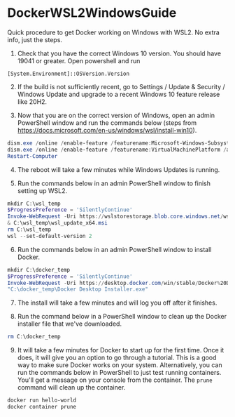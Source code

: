 # DockerWSL2WindowsGuide
Quick procedure to get Docker working on Windows with WSL2. No extra info, just the steps.

1. Check that you have the correct Windows 10 version. You should have 19041 or greater. Open powershell and run

`[System.Environment]::OSVersion.Version`

2. If the build is not sufficiently recent, go to Settings / Update & Security / Windows Update and upgrade to a recent Windows 10 feature release like 20H2.

3. Now that you are on the correct version of Windows, open an admin PowerShell window and run the commands below (steps from https://docs.microsoft.com/en-us/windows/wsl/install-win10).

``` powershell
dism.exe /online /enable-feature /featurename:Microsoft-Windows-Subsystem-Linux /all /norestart
dism.exe /online /enable-feature /featurename:VirtualMachinePlatform /all /norestart
Restart-Computer
```

4. The reboot will take a few minutes while Windows Updates is running.
   
5. Run the commands below in an admin PowerShell window to finish setting up WSL2.

``` powershell
mkdir C:\wsl_temp
$ProgressPreference = 'SilentlyContinue'
Invoke-WebRequest -Uri https://wslstorestorage.blob.core.windows.net/wslblob/wsl_update_x64.msi -OutFile C:\wsl_temp\wsl_update_x64.msi
& C:\wsl_temp\wsl_update_x64.msi
rm C:\wsl_temp
wsl --set-default-version 2
```

6. Run the commands below in an admin PowerShell window to install Docker.

``` powershell
mkdir C:\docker_temp
$ProgressPreference = 'SilentlyContinue'
Invoke-WebRequest -Uri https://desktop.docker.com/win/stable/Docker%20Desktop%20Installer.exe -OutFile "C:\docker_temp\Docker Desktop Installer.exe"
"C:\docker_temp\Docker Desktop Installer.exe"
```

7. The install will take a few minutes and will log you off after it finishes.

8. Run the command below in a PowerShell window to clean up the Docker installer file that we've downloaded.

``` powershell
rm C:\docker_temp
```

9. It will take a few minutes for Docker to start up for the first time. Once it does, it will give you an option to go through a tutorial. This is a good way to make sure Docker works on your system. Alternatively, you can run the commands below in PowerShell to just test running containers. You'll get a message on your console from the container. The `prune` command will clean up the container.

``` powershell
docker run hello-world
docker container prune
```